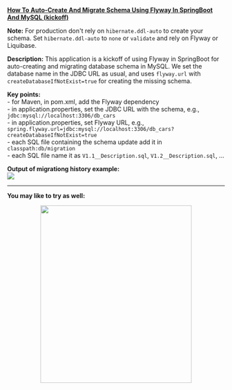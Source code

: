 **[How To Auto-Create And Migrate Schema Using Flyway In SpringBoot And MySQL (kickoff)](https://github.com/AnghelLeonard/Hibernate-SpringBoot/tree/master/HibernateSpringBootFlywayKickoff2)**

**Note:** For production don't rely on `hibernate.ddl-auto` to create your schema. Set `hibernate.ddl-auto` to `none` or `validate` and rely on Flyway or Liquibase.

**Description:** This application is a kickoff of using Flyway in SpringBoot for auto-creating and migrating database schema in MySQL. We set the database name in the JDBC URL as usual, and uses `flyway.url` with `createDatabaseIfNotExist=true` for creating the missing schema.

**Key points:**\
     - for Maven, in pom.xml, add the Flyway dependency\
     - in application.properties, set the JDBC URL with the schema, e.g., `jdbc:mysql://localhost:3306/db_cars`\
     - in application.properties, set Flyway URL, e.g., `spring.flyway.url=jdbc:mysql://localhost:3306/db_cars?createDatabaseIfNotExist=true`\
     - each SQL file containing the schema update add it in `classpath:db/migration`\
     - each SQL file name it as `V1.1__Description.sql`, `V1.2__Description.sql`, ...
     
**Output of migrationg history example:**\
![](https://github.com/AnghelLeonard/Hibernate-SpringBoot/blob/master/HibernateSpringBootFlywayKickoff/flyway_schema_history.png)

-------------------------------

**You may like to try as well:**
<a href="https://leanpub.com/java-persistence-performance-illustrated-guide"><p align="center"><img src="https://github.com/AnghelLeonard/Hibernate-SpringBoot/blob/master/Java%20Persistence%20Performance%20Illustrated%20Guide.jpg" height="410" width="350"/></p></a>

